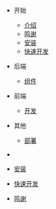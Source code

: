 <!-- docs/_sidebar.md -->

- 开始
  - [介绍](zh-cn/start/intro)
  - [鸣谢](zh-cn/start/thank)
  - [安装](zh-cn/start/install)
  - [快速开发](zh-cn/start/fastDev)

- 后端
  - [组件](zh-cn/houduan/package)

- 前端
  - [开发](zh-cn/qianduan/intro)


- 其他
  - [部署](zh-cn/qita/install)


* 
* [安装](zh-cn/start/install.md)
* [快速开发](zh-cn/start/fastDev.md)


* [鸣谢](zh-cn/thank)

